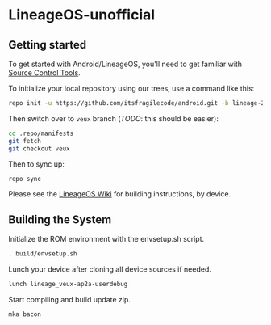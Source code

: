 LineageOS-unofficial
====================

Getting started
---------------

To get started with Android/LineageOS, you'll need to get familiar with [Source Control Tools](https://source.android.com/setup/develop).

To initialize your local repository using our trees, use a command like this:

```sh
repo init -u https://github.com/itsfragilecode/android.git -b lineage-21.0 --git-lfs
```

Then switch over to `veux` branch (*TODO*: this should be easier):

```sh
cd .repo/manifests
git fetch
git checkout veux
```

Then to sync up:

```sh
repo sync
```

Please see the [LineageOS Wiki](https://wiki.lineageos.org/) for building instructions, by device.

Building the System
-------------------
Initialize the ROM environment with the envsetup.sh script.

```bash
. build/envsetup.sh
```

Lunch your device after cloning all device sources if needed.

```bash
lunch lineage_veux-ap2a-userdebug
```

Start compiling and build update zip.

```bash
mka bacon
```

